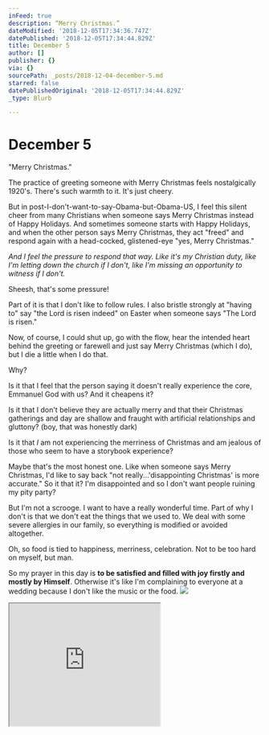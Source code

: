 ```yaml
---
inFeed: true
description: “Merry Christmas.”
dateModified: '2018-12-05T17:34:36.747Z'
datePublished: '2018-12-05T17:34:44.829Z'
title: December 5
author: []
publisher: {}
via: {}
sourcePath: _posts/2018-12-04-december-5.md
starred: false
datePublishedOriginal: '2018-12-05T17:34:44.829Z'
_type: Blurb

---
```

# December 5

"Merry Christmas."

The practice of greeting someone with Merry Christmas feels nostalgically 1920's. There's such warmth to it. It's just cheery.

But in post-I-don't-want-to-say-Obama-but-Obama-US, I feel this silent cheer from many Christians when someone says Merry Christmas instead of Happy Holidays. And sometimes someone starts with Happy Holidays, and when the other person says Merry Christmas, they act "freed" and respond again with a head-cocked, glistened-eye "yes, Merry Christmas."

_And I feel the pressure to respond that way. Like it's my Christian duty, like I'm letting down the church if I don't, like I'm missing an opportunity to witness if I don't._

Sheesh, that's some pressure!

Part of it is that I don't like to follow rules. I also bristle strongly at "having to" say "the Lord is risen indeed" on Easter when someone says "The Lord is risen."

Now, of course, I could shut up, go with the flow, hear the intended heart behind the greeting or farewell and just say Merry Christmas (which I do), but I die a little when I do that.

Why?

Is it that I feel that the person saying it doesn't really experience the core, Emmanuel God with us? And it cheapens it?

Is it that I don't believe they are actually merry and that their Christmas gatherings and day are shallow and fraught with artificial relationships and gluttony? (boy, that was honestly dark)

Is it that _I_ am not experiencing the merriness of Christmas and am jealous of those who seem to have a storybook experience?

Maybe that's the most honest one. Like when someone says Merry Christmas, I'd like to say back "not really...'disappointing Christmas' is more accurate." So it that it? I'm disappointed and so I don't want people ruining my pity party?

But I'm not a scrooge. I want to have a really wonderful time. Part of why I don't is that we don't eat the things that we used to. We deal with some severe allergies in our family, so everything is modified or avoided altogether.

Oh, so food is tied to happiness, merriness, celebration. Not to be too hard on myself, but man.

So my prayer in this day is **to be satisfied and filled with joy firstly and mostly by Himself**. Otherwise it's like I'm complaining to everyone at a wedding because I don't like the music or the food.
![](https://the-grid-user-content.s3-us-west-2.amazonaws.com/28993f34-63d9-4f20-9ab8-b7f7ebea9da6.png)

<iframe src="https://the-grid.github.io/ed-userhtml/?g=eJxNUcFOwzAMvfcroiHRVlpTBuJC2x0mceCyC3BCCKWJu6Vbk8pOKybEv-NuncQtjp_f83sujR2FNdWiqTP0PizWZc5f66gkjbYP66QZnA7Wu8QsBS0Zm4qfSIhRoWi5bloSlTByB-H5CB24QJvTm9ptVQcJpR93nwWjbSOS_5jN6cUkTJUKhDCgmzAzkUZQAWYcMxTckNZwz5oLTBJqLuN9CD095bn2zoEOslEaau8P0kHIwX29v-ZkDrKlm--m7o7V6nYEJLZSjQ_yPp7IeHvZK2SlrTcgrSPAsIHGIySzu7SIfhPj9TDtsxTxJZeYX1e9rCXWidO0KPM5tSgqp2D1URGds9W-O2ezEEYFle0RmmoxGeD9EdgBBRw4Z7fTe7QUOkWSZ3IDGroaMHucJ93Q9Z4Cs66ut_oDOLuXSw" height="244" style=""></iframe>